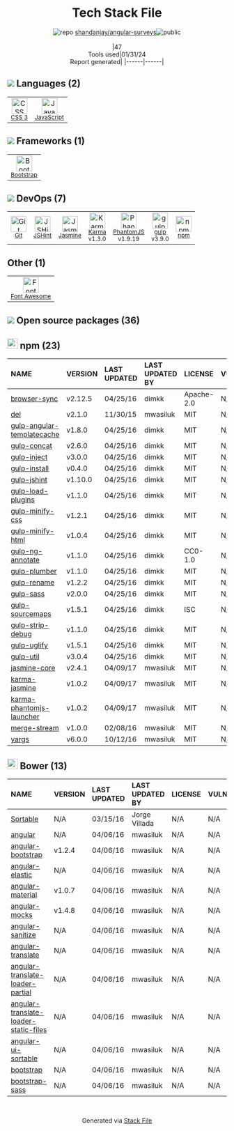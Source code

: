 <!--
&lt;--- Readme.md Snippet without images Start ---&gt;
## Tech Stack
shandanjay/angular-surveys is built on the following main stack:

- [Jasmine](http://jasmine.github.io/) – Javascript Testing Framework
- [gulp](http://gulpjs.com/) – JS Build Tools / JS Task Runners
- [Bootstrap](http://getbootstrap.com/) – Front-End Frameworks
- [JavaScript](https://developer.mozilla.org/en-US/docs/Web/JavaScript) – Languages
- [Karma](http://karma-runner.github.io/) – Browser Testing
- [PhantomJS](https://phantomjs.org/) – Headless Browsers
- [JSHint](http://www.jshint.com/about/) – Code Review
- [Font Awesome](https://fontawesome.com/) – Fonts

Full tech stack [here](/techstack.md)

&lt;--- Readme.md Snippet without images End ---&gt;

&lt;--- Readme.md Snippet with images Start ---&gt;
## Tech Stack
shandanjay/angular-surveys is built on the following main stack:

- <img width='25' height='25' src='https://img.stackshare.io/service/831/7c0b595409af531b9cdeb07f8c513e8b.png' alt='Jasmine'/> [Jasmine](http://jasmine.github.io/) – Javascript Testing Framework
- <img width='25' height='25' src='https://img.stackshare.io/service/844/iruTC031.png' alt='gulp'/> [gulp](http://gulpjs.com/) – JS Build Tools / JS Task Runners
- <img width='25' height='25' src='https://img.stackshare.io/service/1101/C9QJ7V3X.png' alt='Bootstrap'/> [Bootstrap](http://getbootstrap.com/) – Front-End Frameworks
- <img width='25' height='25' src='https://img.stackshare.io/service/1209/javascript.jpeg' alt='JavaScript'/> [JavaScript](https://developer.mozilla.org/en-US/docs/Web/JavaScript) – Languages
- <img width='25' height='25' src='https://img.stackshare.io/service/1420/TidYGd6a.png' alt='Karma'/> [Karma](http://karma-runner.github.io/) – Browser Testing
- <img width='25' height='25' src='https://img.stackshare.io/service/1832/phantomjs.png' alt='PhantomJS'/> [PhantomJS](https://phantomjs.org/) – Headless Browsers
- <img width='25' height='25' src='https://img.stackshare.io/service/1945/mzh2bRes_400x400.png' alt='JSHint'/> [JSHint](http://www.jshint.com/about/) – Code Review
- <img width='25' height='25' src='https://img.stackshare.io/service/3244/1_Mr1Fy00XjPGNf1Kkp_hWtw_2x.png' alt='Font Awesome'/> [Font Awesome](https://fontawesome.com/) – Fonts

Full tech stack [here](/techstack.md)

&lt;--- Readme.md Snippet with images End ---&gt;
-->
<div align="center">

# Tech Stack File
![](https://img.stackshare.io/repo.svg "repo") [shandanjay/angular-surveys](https://github.com/shandanjay/angular-surveys)![](https://img.stackshare.io/public_badge.svg "public")
<br/><br/>
|47<br/>Tools used|01/31/24 <br/>Report generated|
|------|------|
</div>

## <img src='https://img.stackshare.io/languages.svg'/> Languages (2)
<table><tr>
  <td align='center'>
  <img width='36' height='36' src='https://img.stackshare.io/service/6727/css.png' alt='CSS 3'>
  <br>
  <sub><a href="https://developer.mozilla.org/en-US/docs/Web/CSS/CSS3">CSS 3</a></sub>
  <br>
  <sub></sub>
</td>

<td align='center'>
  <img width='36' height='36' src='https://img.stackshare.io/service/1209/javascript.jpeg' alt='JavaScript'>
  <br>
  <sub><a href="https://developer.mozilla.org/en-US/docs/Web/JavaScript">JavaScript</a></sub>
  <br>
  <sub></sub>
</td>

</tr>
</table>

## <img src='https://img.stackshare.io/frameworks.svg'/> Frameworks (1)
<table><tr>
  <td align='center'>
  <img width='36' height='36' src='https://img.stackshare.io/service/1101/C9QJ7V3X.png' alt='Bootstrap'>
  <br>
  <sub><a href="http://getbootstrap.com/">Bootstrap</a></sub>
  <br>
  <sub></sub>
</td>

</tr>
</table>

## <img src='https://img.stackshare.io/devops.svg'/> DevOps (7)
<table><tr>
  <td align='center'>
  <img width='36' height='36' src='https://img.stackshare.io/service/1046/git.png' alt='Git'>
  <br>
  <sub><a href="http://git-scm.com/">Git</a></sub>
  <br>
  <sub></sub>
</td>

<td align='center'>
  <img width='36' height='36' src='https://img.stackshare.io/service/1945/mzh2bRes_400x400.png' alt='JSHint'>
  <br>
  <sub><a href="http://www.jshint.com/about/">JSHint</a></sub>
  <br>
  <sub></sub>
</td>

<td align='center'>
  <img width='36' height='36' src='https://img.stackshare.io/service/831/7c0b595409af531b9cdeb07f8c513e8b.png' alt='Jasmine'>
  <br>
  <sub><a href="http://jasmine.github.io/">Jasmine</a></sub>
  <br>
  <sub></sub>
</td>

<td align='center'>
  <img width='36' height='36' src='https://img.stackshare.io/service/1420/TidYGd6a.png' alt='Karma'>
  <br>
  <sub><a href="http://karma-runner.github.io/">Karma</a></sub>
  <br>
  <sub>v1.3.0</sub>
</td>

<td align='center'>
  <img width='36' height='36' src='https://img.stackshare.io/service/1832/phantomjs.png' alt='PhantomJS'>
  <br>
  <sub><a href="https://phantomjs.org/">PhantomJS</a></sub>
  <br>
  <sub>v1.9.19</sub>
</td>

<td align='center'>
  <img width='36' height='36' src='https://img.stackshare.io/service/844/iruTC031.png' alt='gulp'>
  <br>
  <sub><a href="http://gulpjs.com/">gulp</a></sub>
  <br>
  <sub>v3.9.0</sub>
</td>

<td align='center'>
  <img width='36' height='36' src='https://img.stackshare.io/service/1120/lejvzrnlpb308aftn31u.png' alt='npm'>
  <br>
  <sub><a href="https://www.npmjs.com/">npm</a></sub>
  <br>
  <sub></sub>
</td>

</tr>
</table>

## Other (1)
<table><tr>
  <td align='center'>
  <img width='36' height='36' src='https://img.stackshare.io/service/3244/1_Mr1Fy00XjPGNf1Kkp_hWtw_2x.png' alt='Font Awesome'>
  <br>
  <sub><a href="https://fontawesome.com/">Font Awesome</a></sub>
  <br>
  <sub></sub>
</td>

</tr>
</table>


## <img src='https://img.stackshare.io/group.svg' /> Open source packages (36)</h2>

## <img width='24' height='24' src='https://img.stackshare.io/service/1120/lejvzrnlpb308aftn31u.png'/> npm (23)

|NAME|VERSION|LAST UPDATED|LAST UPDATED BY|LICENSE|VULNERABILITIES|
|:------|:------|:------|:------|:------|:------|
|[browser-sync](https://www.npmjs.com/browser-sync)|v2.12.5|04/25/16|dimkk |Apache-2.0|N/A|
|[del](https://www.npmjs.com/del)|v2.1.0|11/30/15|mwasiluk |MIT|N/A|
|[gulp-angular-templatecache](https://www.npmjs.com/gulp-angular-templatecache)|v1.8.0|04/25/16|dimkk |MIT|N/A|
|[gulp-concat](https://www.npmjs.com/gulp-concat)|v2.6.0|04/25/16|dimkk |MIT|N/A|
|[gulp-inject](https://www.npmjs.com/gulp-inject)|v3.0.0|04/25/16|dimkk |MIT|N/A|
|[gulp-install](https://www.npmjs.com/gulp-install)|v0.4.0|04/25/16|dimkk |MIT|N/A|
|[gulp-jshint](https://www.npmjs.com/gulp-jshint)|v1.10.0|04/25/16|dimkk |MIT|N/A|
|[gulp-load-plugins](https://www.npmjs.com/gulp-load-plugins)|v1.1.0|04/25/16|dimkk |MIT|N/A|
|[gulp-minify-css](https://www.npmjs.com/gulp-minify-css)|v1.2.1|04/25/16|dimkk |MIT|N/A|
|[gulp-minify-html](https://www.npmjs.com/gulp-minify-html)|v1.0.4|04/25/16|dimkk |MIT|N/A|
|[gulp-ng-annotate](https://www.npmjs.com/gulp-ng-annotate)|v1.1.0|04/25/16|dimkk |CC0-1.0|N/A|
|[gulp-plumber](https://www.npmjs.com/gulp-plumber)|v1.1.0|04/25/16|dimkk |MIT|N/A|
|[gulp-rename](https://www.npmjs.com/gulp-rename)|v1.2.2|04/25/16|dimkk |MIT|N/A|
|[gulp-sass](https://www.npmjs.com/gulp-sass)|v2.0.0|04/25/16|dimkk |MIT|N/A|
|[gulp-sourcemaps](https://www.npmjs.com/gulp-sourcemaps)|v1.5.1|04/25/16|dimkk |ISC|N/A|
|[gulp-strip-debug](https://www.npmjs.com/gulp-strip-debug)|v1.1.0|04/25/16|dimkk |MIT|N/A|
|[gulp-uglify](https://www.npmjs.com/gulp-uglify)|v1.5.1|04/25/16|dimkk |MIT|N/A|
|[gulp-util](https://www.npmjs.com/gulp-util)|v3.0.4|04/25/16|dimkk |MIT|N/A|
|[jasmine-core](https://www.npmjs.com/jasmine-core)|v2.4.1|04/09/17|mwasiluk |MIT|N/A|
|[karma-jasmine](https://www.npmjs.com/karma-jasmine)|v1.0.2|04/09/17|mwasiluk |MIT|N/A|
|[karma-phantomjs-launcher](https://www.npmjs.com/karma-phantomjs-launcher)|v1.0.2|04/09/17|mwasiluk |MIT|N/A|
|[merge-stream](https://www.npmjs.com/merge-stream)|v1.0.0|02/08/16|mwasiluk |MIT|N/A|
|[yargs](https://www.npmjs.com/yargs)|v6.0.0|10/12/16|mwasiluk |MIT|N/A|


## <img width='24' height='24' src='https://img.stackshare.io/service/847/66db62603f426a8fc6664081811be6d4.png'/> Bower (13)

|NAME|VERSION|LAST UPDATED|LAST UPDATED BY|LICENSE|VULNERABILITIES|
|:------|:------|:------|:------|:------|:------|
|[Sortable](http://bower.io/Sortable)|N/A|03/15/16|Jorge Villada |N/A|N/A|
|[angular](http://bower.io/angular)|N/A|04/06/16|mwasiluk |N/A|N/A|
|[angular-bootstrap](http://bower.io/angular-bootstrap)|v1.2.4|04/06/16|mwasiluk |N/A|N/A|
|[angular-elastic](http://bower.io/angular-elastic)|N/A|04/06/16|mwasiluk |N/A|N/A|
|[angular-material](http://bower.io/angular-material)|v1.0.7|04/06/16|mwasiluk |N/A|N/A|
|[angular-mocks](http://bower.io/angular-mocks)|v1.4.8|04/06/16|mwasiluk |N/A|N/A|
|[angular-sanitize](http://bower.io/angular-sanitize)|N/A|04/06/16|mwasiluk |N/A|N/A|
|[angular-translate](http://bower.io/angular-translate)|N/A|04/06/16|mwasiluk |N/A|N/A|
|[angular-translate-loader-partial](http://bower.io/angular-translate-loader-partial)|N/A|04/06/16|mwasiluk |N/A|N/A|
|[angular-translate-loader-static-files](http://bower.io/angular-translate-loader-static-files)|N/A|04/06/16|mwasiluk |N/A|N/A|
|[angular-ui-sortable](http://bower.io/angular-ui-sortable)|N/A|04/06/16|mwasiluk |N/A|N/A|
|[bootstrap](http://bower.io/bootstrap)|N/A|04/06/16|mwasiluk |N/A|N/A|
|[bootstrap-sass](http://bower.io/bootstrap-sass)|N/A|04/06/16|mwasiluk |N/A|N/A|

<br/>
<div align='center'>

Generated via [Stack File](https://github.com/marketplace/stack-file)
